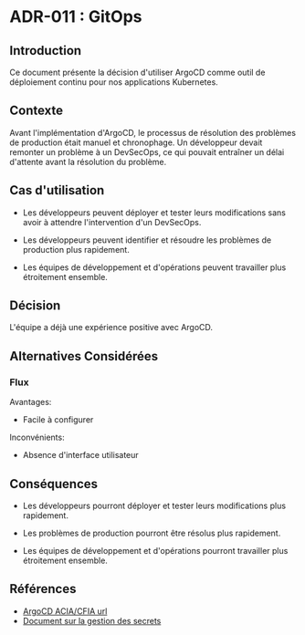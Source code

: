 # ADR-011 : GitOps

## Introduction

Ce document présente la décision d'utiliser ArgoCD comme outil de déploiement
continu pour nos applications Kubernetes.

## Contexte

Avant l'implémentation d'ArgoCD, le processus de résolution des problèmes
de production était manuel et chronophage. Un développeur devait remonter
un problème à un DevSecOps, ce qui pouvait entraîner un délai d'attente
avant la résolution du problème.

## Cas d'utilisation

- Les développeurs peuvent déployer et tester leurs modifications sans avoir
à attendre l'intervention d'un DevSecOps.

- Les développeurs peuvent identifier et résoudre les problèmes de production
plus rapidement.

- Les équipes de développement et d'opérations peuvent travailler
plus étroitement ensemble.

## Décision

L'équipe a déjà une expérience positive avec ArgoCD.

## Alternatives Considérées

### Flux

Avantages:

- Facile à configurer

Inconvénients:

- Absence d'interface utilisateur

## Conséquences

- Les développeurs pourront déployer et tester leurs modifications
plus rapidement.

- Les problèmes de production pourront être résolus
 plus rapidement.

- Les équipes de développement et d'opérations pourront
travailler plus étroitement ensemble.

## Références

- [ArgoCD ACIA/CFIA url](https://argocd.inspection.alpha.canada.ca/)
- [Document sur la gestion des secrets](
https://github.com/ai-cfia/howard/blob/main/docs/secrets-management.md)
